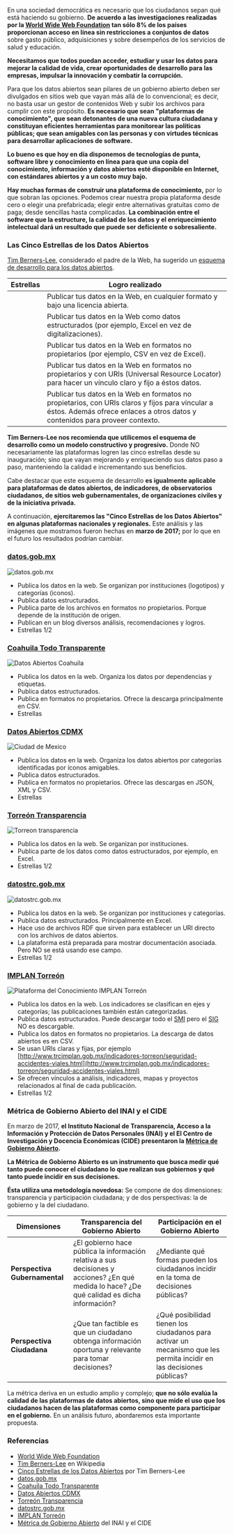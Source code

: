 
En una sociedad democrática es necesario que los ciudadanos sepan qué está haciendo su gobierno. **De acuerdo a las investigaciones realizadas por la [World Wide Web Foundation](http://webfoundation.org/) tan sólo 8% de los países proporcionan acceso en línea sin restricciones a conjuntos de datos** sobre gasto público, adquisiciones y sobre desempeños de los servicios de salud y educación.

**Necesitamos que todos puedan acceder, estudiar y usar los datos para mejorar la calidad de vida, crear oportunidades de desarrollo para las empresas, impulsar la innovación y combatir la corrupción.**

Para que los datos abiertos sean pilares de un gobierno abierto deben ser divulgados en sitios web que vayan más allá de lo convencional; es decir, no basta usar un gestor de contenidos Web y subir los archivos para cumplir con este propósito. **Es necesario que sean "plataformas de conocimiento", que sean detonantes de una nueva cultura ciudadana y constituyan eficientes herramientas para monitorear las políticas públicas; que sean amigables con las personas y con virtudes técnicas para desarrollar aplicaciones de software.**

**Lo bueno es que hoy en día disponemos de tecnologías de punta, software libre y conocimiento en línea para que una copia del conocimiento, información y datos abiertos esté disponible en Internet, con estándares abiertos y a un costo muy bajo.**

**Hay muchas formas de construir una plataforma de conocimiento,** por lo que sobran las opciones. Podemos crear nuestra propia plataforma desde cero o elegir una prefabricada; elegir entre alternativas gratuitas como de paga; desde sencillas hasta complicadas. **La combinación entre el software que la estructure, la calidad de los datos y el enriquecimiento intelectual dará un resultado que puede ser deficiente o sobresaliente.**

### Las Cinco Estrellas de los Datos Abiertos

[Tim Berners-Lee](https://es.wikipedia.org/wiki/Tim_Berners-Lee), considerado el padre de la Web, ha sugerido un [esquema de desarrollo para los datos abiertos](http://5stardata.info/es/).

Estrellas | Logro realizado
----------|-----------------
<i class="fa fa-star"></i> | Publicar tus datos en la Web, en cualquier formato y bajo una licencia abierta.
<i class="fa fa-star"></i><i class="fa fa-star"></i> | Publicar tus datos en la Web como datos estructurados (por ejemplo, Excel en vez de digitalizaciones).
<i class="fa fa-star"></i><i class="fa fa-star"></i><i class="fa fa-star"></i> | Publicar tus datos en la Web en formatos no propietarios (por ejemplo, CSV en vez de Excel).
<i class="fa fa-star"></i><i class="fa fa-star"></i><i class="fa fa-star"></i><i class="fa fa-star"></i> | Publicar tus datos en la Web en formatos no propietarios y con URIs (Universal Resource Locator) para hacer un vínculo claro y fijo a éstos datos.
<i class="fa fa-star"></i><i class="fa fa-star"></i><i class="fa fa-star"></i><i class="fa fa-star"></i><i class="fa fa-star"></i> | Publicar tus datos en la Web en formatos no propietarios, con URIs claros y fijos para vincular a éstos. Además ofrece enlaces a otros datos y contenidos para proveer contexto.

**Tim Berners-Lee nos recomienda que utilicemos el esquema de desarrollo como un modelo constructivo y progresivo.** Donde NO necesariamente las plataformas logren las cinco estrellas desde su inauguración; sino que vayan mejorando y enriqueciendo sus datos paso a paso, manteniendo la calidad e incrementando sus beneficios.

Cabe destacar que este esquema de desarrollo **es igualmente aplicable para plataformas de datos abiertos, de indicadores, de observatorios ciudadanos, de sitios web gubernamentales, de organizaciones civiles y de la iniciativa privada.**

A continuación, **ejercitaremos las "Cinco Estrellas de los Datos Abiertos" en algunas plataformas nacionales y regionales.** Este análisis y las imágenes que mostramos fueron hechas en **marzo de 2017;** por lo que en el futuro los resultados podrían cambiar.

### [datos.gob.mx](https://datos.gob.mx/)

<img class="img-responsive" src="plataformas-de-conocimiento-de-calidad/plataforma-datos-gob-mx.jpg" alt="datos.gob.mx">

* Publica los datos en la web. Se organizan por instituciones (logotipos) y categorías (iconos).
* Publica datos estructurados.
* Publica parte de los archivos en formatos no propietarios. Porque depende de la institución de origen.
* Publican en un blog diversos análisis, recomendaciones y logros.
* Estrellas <i class="fa fa-star"></i><i class="fa fa-star"></i><i class="fa fa-star"></i> 1/2

### [Coahuila Todo Transparente](http://www.coahuilatodotransparente.gob.mx/)

<img class="img-responsive" src="plataformas-de-conocimiento-de-calidad/plataforma-coahuila.jpg" alt="Datos Abiertos Coahuila">

* Publica los datos en la web. Organiza los datos por dependencias y etiquetas.
* Publica datos estructurados.
* Publica en formatos no propietarios. Ofrece la descarga principalmente en CSV.
* Estrellas <i class="fa fa-star"></i><i class="fa fa-star"></i><i class="fa fa-star"></i>

### [Datos Abiertos CDMX](http://gobiernoabierto.cdmx.gob.mx)

<img class="img-responsive" src="plataformas-de-conocimiento-de-calidad/plataforma-ciudad-de-mexico.jpg" alt="Ciudad de Mexico">

* Publica los datos en la web. Organiza los datos abiertos por categorías identificadas por íconos amigables.
* Publica datos estructurados.
* Publica en formatos no propietarios. Ofrece las descargas en JSON, XML y CSV.
* Estrellas <i class="fa fa-star"></i><i class="fa fa-star"></i><i class="fa fa-star"></i>

### [Torreón Transparencia](http://www.torreon.gob.mx/transparencia/)

<img class="img-responsive" src="plataformas-de-conocimiento-de-calidad/plataforma-torreon-transparencia.jpg" alt="Torreon transparencia">

* Publica los datos en la web. Se organizan por instituciones.
* Publica parte de los datos como datos estructurados, por ejemplo, en Excel.
* Estrellas <i class="fa fa-star"></i> 1/2

### [datostrc.gob.mx](http://datostrc.gob.mx)

<img class="img-responsive" src="plataformas-de-conocimiento-de-calidad/plataforma-datostrc.jpg" alt="datostrc.gob.mx">

* Publica los datos en la web. Se organizan por instituciones y categorías.
* Publica datos estructurados. Principalmente en Excel.
* Hace uso de archivos RDF que sirven para establecer un URI directo con los archivos de datos abiertos.
* La plataforma está preparada para mostrar documentación asociada. Pero NO se está usando ese campo.
* Estrellas <i class="fa fa-star"></i><i class="fa fa-star"></i><i class="fa fa-star"></i> 1/2

### [IMPLAN Torreón](http://www.trcimplan.gob.mx)

<img class="img-responsive" src="plataformas-de-conocimiento-de-calidad/plataforma-trcimplan.jpg" alt="Plataforma del Conocimiento IMPLAN Torreón">

* Publica los datos en la web. Los indicadores se clasifican en ejes y categorías; las publicaciones también están categorizadas.
* Publica datos estructurados. Puede descargar todo el [SMI](http://www.trcimplan.gob.mx/smi/datos-abiertos.html) pero el [SIG](http://www.trcimplan.gob.mx/sig-mapas-torreon/index.html) NO es descargable.
* Publica los datos en formatos no propietarios. La descarga de datos abiertos es en CSV.
* Se usan URIs claras y fijas, por ejemplo [http://www.trcimplan.gob.mx/indicadores-torreon/seguridad-accidentes-viales.html](http://www.trcimplan.gob.mx/indicadores-torreon/seguridad-accidentes-viales.html)
* Se ofrecen vínculos a análisis, indicadores, mapas y proyectos relacionados al final de cada publicación.
* Estrellas <i class="fa fa-star"></i><i class="fa fa-star"></i><i class="fa fa-star"></i><i class="fa fa-star"></i> 1/2

### Métrica de Gobierno Abierto del INAI y el CIDE

En marzo de 2017, **el Instituto Nacional de Transparencia, Acceso a la Información y Protección de Datos Personales (INAI) y el El Centro de Investigación y Docencia Económicas (CIDE) presentaron la [Métrica de Gobierno Abierto](http://eventos.inai.org.mx/metricasga/).**

**La Métrica de Gobierno Abierto es un instrumento que busca medir qué tanto puede conocer el ciudadano lo que realizan sus gobiernos y qué tanto puede incidir en sus decisiones.**

**Ésta utiliza una metodología novedosa:** Se compone de dos dimensiones: transparencia y participación ciudadana; y de dos perspectivas: la de gobierno y la del ciudadano.

Dimensiones                   | Transparencia del Gobierno Abierto                                                                                                           | Participación en el Gobierno Abierto
------------------------------|----------------------------------------------------------------------------------------------------------------------------------------------|-------------------------------------
**Perspectiva Gubernamental** | ¿El gobierno hace pública la información relativa a sus decisiones y acciones? ¿En qué medida lo hace? ¿De qué calidad es dicha información? | ¿Mediante qué formas pueden los ciudadanos incidir en la toma de decisiones públicas?
**Perspectiva Ciudadana**     | ¿Que tan factible es que un ciudadano obtenga información oportuna y relevante para tomar decisiones?                                        | ¿Qué posibilidad tienen los ciudadanos para activar un mecanismo que les permita incidir en las decisiones públicas?

La métrica deriva en un estudio amplio y complejo; **que no sólo evalúa la calidad de las plataformas de datos abiertos, sino que mide el uso que los ciudadanos hacen de las plataformas como componente para participar en el gobierno.** En un análisis futuro, abordaremos esta importante propuesta.

### Referencias

* [World Wide Web Foundation](http://webfoundation.org/)
* [Tim Berners-Lee](https://es.wikipedia.org/wiki/Tim_Berners-Lee) en Wikipedia
* [Cinco Estrellas de los Datos Abiertos](http://5stardata.info/es/) por Tim Berners-Lee
* [datos.gob.mx](https://datos.gob.mx/)
* [Coahuila Todo Transparente](http://www.coahuilatodotransparente.gob.mx/)
* [Datos Abiertos CDMX](http://gobiernoabierto.cdmx.gob.mx)
* [Torreón Transparencia](http://www.torreon.gob.mx/transparencia/)
* [datostrc.gob.mx](http://datostrc.gob.mx)
* [IMPLAN Torreón](http://www.trcimplan.gob.mx)
* [Métrica de Gobierno Abierto](http://eventos.inai.org.mx/metricasga/) del INAI y el CIDE
